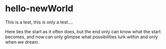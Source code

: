 # hello-newWorld
This is a test, this is only a test....

Here lies the start as it often does, 
but the end only can know what the start becomes, 
and now can only glimpse what possibilities lurk within
and only when we dream.
